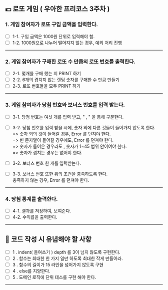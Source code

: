 ## 💵 로또 게임 ( 우아한 프리코스 3주차 )

### 1. 게임 참여자가 로또 구입 금액을 입력한다.
-[ ] 1-1. 구입 금액은 1000원 단위로 입력해야 함. 
-[ ] 1-2. 1000원으로 나누어 떨어지지 않는 경우, 예외 처리 진행

---

### 2. 게임 참여자가 구매한 로또 수 만큼의 로또 번호를 출력한다. 
- [ ] 2-1. 몇개를 구매 했는 지 PRINT 하기
- [ ] 2-2. 6개의 겹치지 않는 랜덤 숫자를 구매한 수 만큼 만들기
- [ ] 2-3. 로또 번호들을 모두 PRINT 하기

---

### 3. 게임 참여자가 당첨 번호와 보너스 번호를 입력 받는다. 
- [ ] 3-1. 당첨 번호는 여섯 개를 입력 받고,  " , " 을 통해 구분한다.
- [ ] 3-2. 당첨 번호를 입력 받을 시에, 숫자 외에 다른 것들이 들어가지 않도록 한다.
<br/> => 숫자 외의 것이 들어갈 경우, Error 를 던져야 한다.
<br/> => 빈 문자열이 들어갈 경우에도, Error 를 던져야 한다.
<br/> => 숫자가 들어온 경우라도 , 숫자가 1~45 범위 안이여야 한다.
<br/> => 숫자가 겹치는 경우는 없어야 한다. 

-  [ ] 3-2. 보너스 번호 한 개를 입력받는다. 
-  [ ] 3-3. 보너스 번호 또한 위의 조건을 충족하도록 한다. 
<br/> 충족하지 않는 경우, Error 를 던져야 한다. 
---

### 4. 당첨 통계를 출력한다. 
- [ ] 4-1. 결과를 저장하여, 보여준다. 
- [ ] 4-2. 수익률을 출력한다. 

---

## 💯 코드 작성 시 유념해야 할 사항
- [ ] 1 . indent( 들여쓰기 ) depth 를 3이 넘지 않도록 구현한다.
- [ ] 2 . 함수는 최대한 한 가지 일만 하도록 최대한 작게 만들어라.
- [ ] 3 . 함수의 길이가 15 라인을 넘어가지 않도록 구현
- [ ] 4 . else를 지양한다. 
- [ ] 5 . 도메인 로직에 단위 테스를 구현 해야 한다. 

---